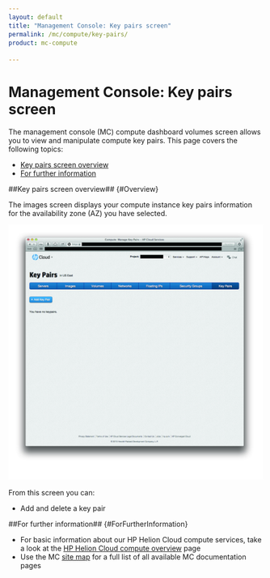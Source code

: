 ```yaml
---
layout: default
title: "Management Console: Key pairs screen"
permalink: /mc/compute/key-pairs/
product: mc-compute

---
```

# Management Console: Key pairs screen

The management console (MC) compute dashboard volumes screen allows you to view and manipulate compute key pairs.  This page covers the following topics:

* [Key pairs screen overview](#Overview)
* [For further information](#ForFurtherInformation)

##Key pairs screen overview## {#Overview}

The images screen displays your compute instance key pairs information for the availability zone (AZ) you have selected.

<img src="media/key-pairs-main.jpg" width="580" alt="" />

From this screen you can:

* Add and delete a key pair

##For further information## {#ForFurtherInformation}

* For basic information about our HP Helion Cloud compute services, take a look at the [HP Helion Cloud compute overview](/compute/) page
* Use the MC [site map](/mc/sitemap) for a full list of all available MC documentation pages
